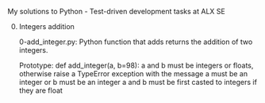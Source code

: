 My solutions to Python - Test-driven development tasks at ALX SE

0. Integers addition

	0-add_integer.py: Python  function that adds returns the addition of two  integers.

	Prototype: def add_integer(a, b=98):
	a and b must be integers or floats, otherwise raise a TypeError exception with the message a must be an integer or b must be an integer
	a and b must be first casted to integers if they are float

